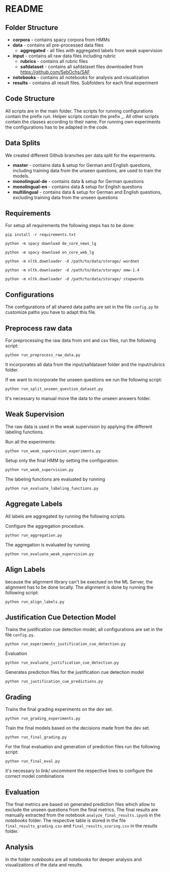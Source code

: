 # README

## Folder Structure

- **corpora** - contains spacy corpora from HMMs
- **data** - contains all pre-processed data files
  - **aggregated** - all files with aggregated labels from weak supervision
- **input** - contains all raw data files including rubric
  - **rubrics** - contains all rubric files
  - **safdataset** - contains all safdataset files downloaded from https://github.com/SebOchs/SAF
- **notebooks** - contains all notebooks for analysis and visualization
- **results** - contains all result files. Subfolders for each final experiment

## Code Structure

All scripts are in the main folder.
The scripts for running configurations contain the prefix *run*.
Helper scripts contain the prefix *_*.
All other scripts contain the classes according to their name.
For running own experiments the configurations has to be adapted in the code.

## Data Splits 

We created different Github branches per data split for the experiments.

- **master** - contains data & setup for German and English questions, including training data from the
unseen questions, are used to train the models.
- **monolingual-de** - contains data & setup for German questions
- **monolingual-en** - contains data & setup for English questions
- **multilingual** - contains data & setup for German and English questions, excluding training data from the unseen questions

## Requirements
For setup all requirements the following steps has to be done:

`pip install -r requirements.txt`

`python -m spacy download de_core_news_lg`

`python -m spacy download en_core_web_lg`

`python -m nltk.downloader -d /path/to/data/storage/ wordnet`

`python -m nltk.downloader -d /path/to/data/storage/ omw-1.4`

`python -m nltk.downloader -d /path/to/data/storage/ stopwords`


## Configurations
The configurations of all shared data paths are set in the file `config.py` to customize paths you have to adapt this file.

## Preprocess raw data
For preprocessing the raw data from xml and csv files, run the following script:

`python run_preprocess_raw_data.py`

It incorporates all data from the input/safdataset folder and the input/rubrics folder.

If we want to incorporate the unseen questions we run the following script:

`python run_split_unseen_question_dataset.py`

It's necessary to manual move the data to the unseen answers folder.


## Weak Supervision
The raw data is used in the weak supervision by applying the different labeling functions. 

Run all the experiments:

`python run_weak_supervision_experiments.py`

Setup only the final HMM by setting the configuration: 

`python run_weak_supervision.py`


The labeling functions are evaluated by running

`python run_evaluate_labeling_functions.py`


## Aggregate Labels
All labels are aggregated by running the following scripts.

Configure the aggregation procedure.

`python run_aggregation.py`

The aggregation is evaluated by running

`python run_evaluate_weak_supervision.py`

## Align Labels
because the alignment library can't be exectued on the ML Server, the alignment has to be done locally.
The alignment is done by running the following script:

`python run_align_labels.py`


## Justification Cue Detection Model
Trains the justification cue detection model, 
all configurations are set in the file `config.py`.

`python run_experiments_justification_cue_detection.py`

Evaluation

`python run_evaluate_justification_cue_detection.py`

Generates prediction files for the justification cue detection model

`python run_justification_cue_predictions.py`

## Grading
Trains the final grading experiments on the dev set.

`python run_grading_experiments.py`

Train the final models based on the decisions made from the dev set.

`python run_final_grading.py`

For the final evaluation and generation of prediction files run the following script:

`python run_final_eval.py`

it's necessary to link/ uncomment the respective lines to configure the correct model combinations

## Evaluation

The final metrics are based on generated prediction files which allow to exclude the unseen questions from the final metrics.
The final results are manually extracted from the notebook `analyze_final_results.ipynb` in the *notebooks* folder.
The respective table is stored in the file `final_results_grading.csv` and `final_results_scoring.csv` in the *results* folder.

## Analysis

In the folder *notebooks* are all notebooks for deeper analysis and visualizations of the data and results.